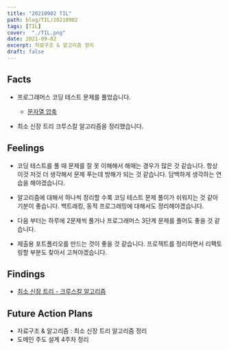 ```yaml
---
title: "20210902 TIL"
path: blog/TIL/20210902
tags: [TIL]
cover:  "./TIL.png"
date: 2021-09-02
excerpt: 자료구조 & 알고리즘 정리
draft: false
---
```


## Facts

* 프로그래머스 코딩 테스트 문제를 풀었습니다.
    * [문자열 압축](https://programmers.co.kr/learn/courses/30/lessons/60057)

* 최소 신장 트리 크루스칼 알고리즘을 정리했습니다. 

## Feelings

* 코딩 테스트를 풀 때 문제를 잘 못 이해해서 해매는 경우가 많은 것 같습니다. 항상 이것 저것 더 생각해서 문제 푸는데 방해가 되는 것 같습니다. 담백하게 생각하는 연습을 해야겠습니다. 

* 알고리즘에 대해서 하나씩 정리할 수록 코딩 테스트 문제 풀이가 쉬워지는 것 같아 기분이 좋습니다. 백트래킹, 동적 프로그래밍에 대해서도 정리해야겠습니다. 

* 다음 부터는 하루에 2문제씩 풀거나 프로그래머스 3단계 문제를 풀어도 좋을 것 같습니다. 

* 제출용 포트폴리오를 만드는 것이 좋을 것 같습니다. 프로젝트를 정리하면서 리팩토링할 부분도 찾아서 고쳐야겠습니다. 

## Findings

* [최소 신장 트리 - 크루스칼 알고리즘](https://hyejineee.github.io/blog/ds-mts-kruskal)


## Future Action Plans
* 자료구조 & 알고리즘 : 최소 신장 트리 알고리즘 정리 
* 도메인 주도 설계 4주차 정리




